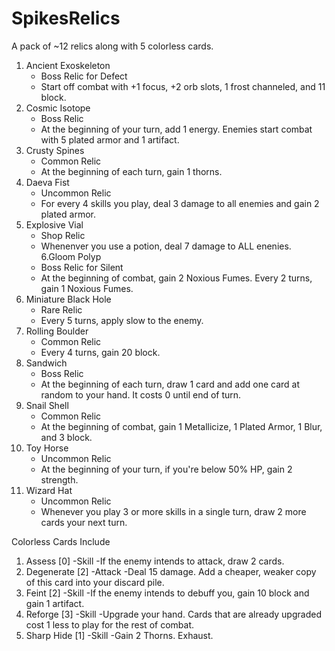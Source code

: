 # SpikesRelics

A pack of ~12 relics along with 5 colorless cards.

1. Ancient Exoskeleton
   - Boss Relic for Defect
   - Start off combat with +1 focus, +2 orb slots, 1 frost channeled, and 11 block.
2. Cosmic Isotope
   - Boss Relic
   - At the beginning of your turn, add 1 energy. Enemies start combat with 5 plated armor and 1 artifact.
3. Crusty Spines
   - Common Relic
   - At the beginning of each turn, gain 1 thorns.
4. Daeva Fist
   - Uncommon Relic
   - For every 4 skills you play, deal 3 damage to all enemies and gain 2 plated armor.
5. Explosive Vial
   - Shop Relic
   - Whenenver you use a potion, deal 7 damage to ALL enenies.
6.Gloom Polyp
   - Boss Relic for Silent
   - At the beginning of combat, gain 2 Noxious Fumes. Every 2 turns, gain 1 Noxious Fumes.
7. Miniature Black Hole
   - Rare Relic
   - Every 5 turns, apply slow to the enemy.
8. Rolling Boulder
   - Common Relic
   - Every 4 turns, gain 20 block.
9. Sandwich
   - Boss Relic
   - At the beginning of each turn, draw 1 card and add one card at random to your hand. It costs 0 until end of turn.
10. Snail Shell
    - Common Relic
    - At the beginning of combat, gain 1 Metallicize, 1 Plated Armor, 1 Blur, and 3 block.
11. Toy Horse
    - Uncommon Relic
    - At the beginning of your turn, if you're below 50% HP, gain 2 strength.
12. Wizard Hat
    - Uncommon Relic
    - Whenever you play 3 or more skills in a single turn, draw 2 more cards your next turn.
	
	
Colorless Cards Include

1. Assess [0]
   -Skill
   -If the enemy intends to attack, draw 2 cards.
2. Degenerate [2]
   -Attack
   -Deal 15 damage. Add a cheaper, weaker copy of this card into your discard pile.
3. Feint [2]
   -Skill
   -If the enemy intends to debuff you, gain 10 block and gain 1 artifact.
4. Reforge [3]
   -Skill
   -Upgrade your hand. Cards that are already upgraded cost 1 less to play for the rest of combat.
5. Sharp Hide [1]
   -Skill
   -Gain 2 Thorns. Exhaust.